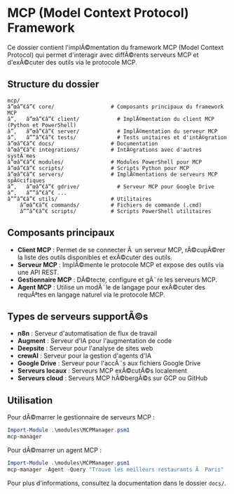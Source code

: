 ﻿# MCP (Model Context Protocol) Framework

Ce dossier contient l'implÃ©mentation du framework MCP (Model Context Protocol) qui permet d'interagir avec diffÃ©rents serveurs MCP et d'exÃ©cuter des outils via le protocole MCP.

## Structure du dossier

```
mcp/
â”œâ”€â”€ core/                  # Composants principaux du framework MCP
â”‚   â”œâ”€â”€ client/            # ImplÃ©mentation du client MCP (Python et PowerShell)
â”‚   â”œâ”€â”€ server/            # ImplÃ©mentation du serveur MCP
â”‚   â””â”€â”€ tests/             # Tests unitaires et d'intÃ©gration
â”œâ”€â”€ docs/                  # Documentation
â”œâ”€â”€ integrations/          # IntÃ©grations avec d'autres systÃ¨mes
â”œâ”€â”€ modules/               # Modules PowerShell pour MCP
â”œâ”€â”€ scripts/               # Scripts Python pour MCP
â”œâ”€â”€ servers/               # ImplÃ©mentations de serveurs MCP spÃ©cifiques
â”‚   â”œâ”€â”€ gdrive/            # Serveur MCP pour Google Drive
â”‚   â””â”€â”€ ...
â””â”€â”€ utils/                 # Utilitaires
    â”œâ”€â”€ commands/          # Fichiers de commande (.cmd)
    â””â”€â”€ scripts/           # Scripts PowerShell utilitaires
```

## Composants principaux

- **Client MCP** : Permet de se connecter Ã  un serveur MCP, rÃ©cupÃ©rer la liste des outils disponibles et exÃ©cuter des outils.
- **Serveur MCP** : ImplÃ©mente le protocole MCP et expose des outils via une API REST.
- **Gestionnaire MCP** : DÃ©tecte, configure et gÃ¨re les serveurs MCP.
- **Agent MCP** : Utilise un modÃ¨le de langage pour exÃ©cuter des requÃªtes en langage naturel via le protocole MCP.

## Types de serveurs supportÃ©s

- **n8n** : Serveur d'automatisation de flux de travail
- **Augment** : Serveur d'IA pour l'augmentation de code
- **Deepsite** : Serveur pour l'analyse de sites web
- **crewAI** : Serveur pour la gestion d'agents d'IA
- **Google Drive** : Serveur pour l'accÃ¨s aux fichiers Google Drive
- **Serveurs locaux** : Serveurs MCP exÃ©cutÃ©s localement
- **Serveurs cloud** : Serveurs MCP hÃ©bergÃ©s sur GCP ou GitHub

## Utilisation

Pour dÃ©marrer le gestionnaire de serveurs MCP :

```powershell
Import-Module .\modules\MCPManager.psm1
mcp-manager
```

Pour dÃ©marrer un agent MCP :

```powershell
Import-Module .\modules\MCPManager.psm1
mcp-manager -Agent -Query "Trouve les meilleurs restaurants Ã  Paris"
```

Pour plus d'informations, consultez la documentation dans le dossier `docs/`.


